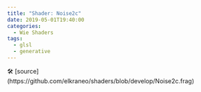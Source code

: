 ```yaml
---
title: "Shader: Noise2c"
date: 2019-05-01T19:40:00
categories:
  - Wie Shaders
tags:
  - glsl
  - generative
---
```


<section>
	<canvas class="glslCanvas" data-fragment-url="https://raw.githubusercontent.com/elkraneo/shaders/develop/Noise2c.frag">
	</canvas>
</section>
🛠 [source](https://github.com/elkraneo/shaders/blob/develop/Noise2c.frag)